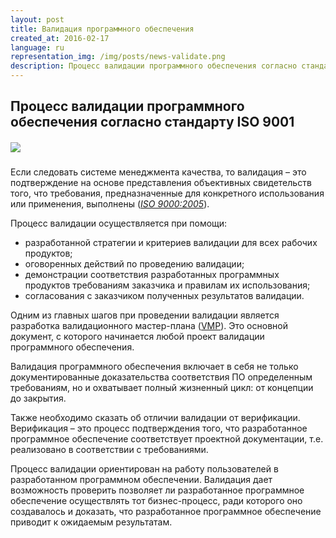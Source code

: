 ```yaml
---
layout: post
title: Валидация программного обеспечения
created_at: 2016-02-17
language: ru
representation_img: /img/posts/news-validate.png
description: Процесс валидации программного обеспечения согласно стандарту ISO 9001
---
```


## Процесс валидации программного обеспечения согласно стандарту ISO 9001

##### ![](/img/posts/validation.jpg)

Если следовать системе менеджмента качества, то валидация – это   подтверждение на основе представления объективных свидетельств того, что требования, предназначенные для конкретного использования или применения, выполнены ([*ISO 9000:2005*][iso]).  

Процесс валидации осуществляется при помощи:  
 
* разработанной стратегии и критериев валидации для всех рабочих продуктов;  
* оговоренных действий по проведению валидации;  
* демонстрации соответствия разработанных программных продуктов требованиям заказчика и правилам их использования;  
* согласования с заказчиком полученных результатов валидации.  

Одним из главных шагов при проведении валидации является разработка валидационного мастер-плана ([VMP][vmp]). Это основной документ, с которого начинается любой проект валидации программного обеспечения.   

Валидация программного обеспечения включает в себя не только документированные доказательства соответствия ПО определенным требованиям, но и охватывает полный жизненный цикл: от концепции до закрытия.  

Также необходимо сказать об отличии валидации от верификации. Верификация – это процесс подтверждения того, что разработанное программное обеспечение соответствует проектной документации, т.е. реализовано в соответствии с требованиями.  

Процесс валидации ориентирован на работу пользователей в разработанном программном обеспечении. Валидация дает возможность проверить позволяет  ли разработанное программное обеспечение осуществлять тот бизнес-процесс, ради которого оно создавалось и доказать, что разработанное программное обеспечение приводит к ожидаемым результатам.  

[//]: #
   [iso]: <https://en.wikipedia.org/wiki/ISO_9000>
   [vmp]: <https://en.wikipedia.org/wiki/Validation_master_plan>
